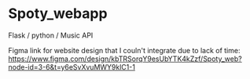 # Spoty_webapp
Flask / python / Music API

Figma link for website design that I couln't integrate due to lack of time: https://www.figma.com/design/kbTRSorqY9esUbYTK4kZzf/Spoty_web?node-id=3-6&t=y6eSvXvuMWY9klC1-1
